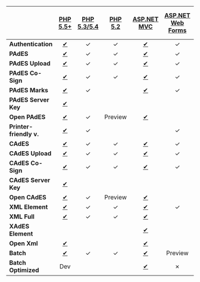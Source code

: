 ﻿<!-- using direct links because of i18n complications -->

|                         | [PHP 5.5+](https://docs.lacunasoftware.com/en-us/articles/rest-pki/php/current)        | [PHP 5.3/5.4](https://docs.lacunasoftware.com/en-us/articles/rest-pki/php/legacy) | [PHP 5.2](https://docs.lacunasoftware.com/en-us/articles/rest-pki/php/legacy52) | [ASP.NET MVC](https://docs.lacunasoftware.com/en-us/articles/rest-pki/dotnet/mvc)        | [ASP.NET Web Forms](https://docs.lacunasoftware.com/en-us/articles/rest-pki/dotnet/web-forms) | [ASP.NET Core](https://docs.lacunasoftware.com/en-us/articles/rest-pki/dotnet/netcore) | [VS 2008](https://docs.lacunasoftware.com/en-us/articles/rest-pki/dotnet/vs2008) | [Python Flask](https://docs.lacunasoftware.com/en-us/articles/rest-pki/python/flask) | [Java 7+ Spring MVC](https://docs.lacunasoftware.com/en-us/articles/rest-pki/java/mvc) | [Java 6 Spring MVC](https://docs.lacunasoftware.com/en-us/articles/rest-pki/java/mvc-java6) | [Node.js SPA](https://docs.lacunasoftware.com/en-us/articles/rest-pki/nodejs/spa) | [Node.js MVC](https://docs.lacunasoftware.com/en-us/articles/rest-pki/nodejs/mvc) | [Ruby on Rails](https://docs.lacunasoftware.com/en-us/articles/rest-pki/ruby/rails) |
| ----------------------  |:--------------------------------------------------------------------------------------:|:---------------------------------------------------------------------------------:|:-------------------------------------------------------------------------------:|:----------------------------------------------------------------------------------------:|:---------------------------------------------------------------------------------------------:|:--------------------------------------------------------------------------------------:|:--------------------------------------------------------------------------------:|:------------------------------------------------------------------------------------:|:--------------------------------------------------------------------------------------:|:-------------------------------------------------------------------------------------------:|:---------------------------------------------------------------------------------:|:---------------------------------------------------------------------------------:|:-----------------------------------------------------------------------------------:|
| **Authentication**      | [✔](https://docs.lacunasoftware.com/en-us/articles/rest-pki/php/current#auth)         | ✓                                                                                | ✓                                                                              | [✔](https://docs.lacunasoftware.com/en-us/articles/rest-pki/dotnet/mvc#auth)            | ✓                                                                                            | ✓                                                                                     | ✓                                                                               | Dev                                                                                  | [✔](https://docs.lacunasoftware.com/en-us/articles/rest-pki/java/mvc#auth)            | ✓                                                                                          | ✓                                                                                | ✓                                                                                | ✓                                                                                  |
| **PAdES**               | [✔](https://docs.lacunasoftware.com/en-us/articles/rest-pki/php/current#pades)        | ✓                                                                                | ✓                                                                              | [✔](https://docs.lacunasoftware.com/en-us/articles/rest-pki/dotnet/mvc#pades)           | ✓                                                                                            | ✓                                                                                     | ✓                                                                               | Dev                                                                                  | [✔](https://docs.lacunasoftware.com/en-us/articles/rest-pki/java/mvc#pades)           | ✓                                                                                          | ✓                                                                                | ✓                                                                                | ✓                                                                                  |
| **PAdES Upload**        | [✔](https://docs.lacunasoftware.com/en-us/articles/rest-pki/php/current#pades-upload) | ✓                                                                                | ✓                                                                              | [✔](https://docs.lacunasoftware.com/en-us/articles/rest-pki/dotnet/mvc#pades-upload)    | ✓                                                                                            | ✓                                                                                     | ✗                                                                               | Dev                                                                                  | [✔](https://docs.lacunasoftware.com/en-us/articles/rest-pki/java/mvc#pades-upload)    | ✓                                                                                          |                                                                                   | ✓                                                                                | ✓                                                                                  |
| **PAdES Co-Sign**       | [✔](https://docs.lacunasoftware.com/en-us/articles/rest-pki/php/current#pades-cosign) | ✓                                                                                | ✓                                                                              | [✔](https://docs.lacunasoftware.com/en-us/articles/rest-pki/dotnet/mvc#pades-cosign)    | ✓                                                                                            | ✓                                                                                     | ✗                                                                               | Dev                                                                                  | [✔](https://docs.lacunasoftware.com/en-us/articles/rest-pki/java/mvc#pades-cosign)    | ✓                                                                                          |                                                                                   | ✓                                                                                | ✓                                                                                  |
| **PAdES Marks**         | [✔](https://docs.lacunasoftware.com/en-us/articles/rest-pki/php/current#pdf-marks)    | ✓                                                                                |                                                                                 | [✔](https://docs.lacunasoftware.com/en-us/articles/rest-pki/dotnet/mvc#pdf-marks)       | ✓                                                                                            | ✓                                                                                     | ✓                                                                               |                                                                                      | [✔](https://docs.lacunasoftware.com/en-us/articles/rest-pki/java/mvc#pdf-marks)       | ✓                                                                                          |                                                                                   |                                                                                   |                                                                                     |
| **PAdES Server Key**    | [✔](https://docs.lacunasoftware.com/en-us/articles/rest-pki/php/current#pades-server) |                                                                                   |                                                                                 |                                                                                          |                                                                                               |                                                                                        | ✗                                                                               |                                                                                      | Testing                                                                                |                                                                                             |                                                                                   | ✓                                                                                |                                                                                     |
| **Open PAdES**          | [✔](https://docs.lacunasoftware.com/en-us/articles/rest-pki/php/current#open-pades)   | ✓                                                                                | Preview                                                                         | [✔](https://docs.lacunasoftware.com/en-us/articles/rest-pki/dotnet/mvc#open-pades)      |                                                                                               | Preview                                                                                | ✗                                                                               | Dev                                                                                  | [✔](https://docs.lacunasoftware.com/en-us/articles/rest-pki/java/mvc#open-pades)      | ✓                                                                                          |                                                                                   |                                                                                   |                                                                                     |
| **Printer-friendly v.** | [✔](https://docs.lacunasoftware.com/en-us/articles/rest-pki/php/current#print)        | ✓                                                                                |                                                                                 |                                                                                          | ✓                                                                                            |                                                                                        | ✗                                                                               |                                                                                      |                                                                                        |                                                                                             |                                                                                   |                                                                                   |                                                                                     |
| **CAdES**               | [✔](https://docs.lacunasoftware.com/en-us/articles/rest-pki/php/current#cades)        | ✓                                                                                | ✓                                                                              | [✔](https://docs.lacunasoftware.com/en-us/articles/rest-pki/dotnet/mvc#cades)           | ✓                                                                                            | ✓                                                                                     | ✓                                                                               | Dev                                                                                  | [✔](https://docs.lacunasoftware.com/en-us/articles/rest-pki/java/mvc#cades)           | ✓                                                                                          |                                                                                   | ✓                                                                                |                                                                                     |
| **CAdES Upload**        | [✔](https://docs.lacunasoftware.com/en-us/articles/rest-pki/php/current#cades-upload) | ✓                                                                                | ✓                                                                              | [✔](https://docs.lacunasoftware.com/en-us/articles/rest-pki/dotnet/mvc#cades-upload)    | ✓                                                                                            | ✓                                                                                     | ✗                                                                               | Dev                                                                                  | [✔](https://docs.lacunasoftware.com/en-us/articles/rest-pki/java/mvc#cades-upload)    | ✓                                                                                          |                                                                                   | ✓                                                                                |                                                                                     |
| **CAdES Co-Sign**       | [✔](https://docs.lacunasoftware.com/en-us/articles/rest-pki/php/current#cades-cosign) | ✓                                                                                | ✓                                                                              | [✔](https://docs.lacunasoftware.com/en-us/articles/rest-pki/dotnet/mvc#cades-cosign)    | ✓                                                                                            | ✓                                                                                     | ✗                                                                               | Dev                                                                                  | [✔](https://docs.lacunasoftware.com/en-us/articles/rest-pki/java/mvc#cades-cosign)    | ✓                                                                                          |                                                                                   | ✓                                                                                |                                                                                     |
| **CAdES Server Key**    | [✔](https://docs.lacunasoftware.com/en-us/articles/rest-pki/php/current#cades-server) |                                                                                   |                                                                                 |                                                                                          |                                                                                               |                                                                                        | ✗                                                                               |                                                                                      | Testing                                                                                |                                                                                             |                                                                                   | ✓                                                                                |                                                                                     |
| **Open CAdES**          | [✔](https://docs.lacunasoftware.com/en-us/articles/rest-pki/php/current#open-cades)   | ✓                                                                                | Preview                                                                         | [✔](https://docs.lacunasoftware.com/en-us/articles/rest-pki/dotnet/mvc#open-cades)      |                                                                                               | Preview                                                                                | ✗                                                                               | Dev                                                                                  | [✔](https://docs.lacunasoftware.com/en-us/articles/rest-pki/java/mvc#open-cades)      | ✓                                                                                          |                                                                                   |                                                                                   |                                                                                     |
| **XML Element**         | [✔](https://docs.lacunasoftware.com/en-us/articles/rest-pki/php/current#xml-element)  | ✓                                                                                | ✓                                                                              | [✔](https://docs.lacunasoftware.com/en-us/articles/rest-pki/dotnet/mvc#xml-element)     | ✓                                                                                            | ✓                                                                                     | ✓                                                                               | Dev                                                                                  | [✔](https://docs.lacunasoftware.com/en-us/articles/rest-pki/java/mvc#xml-element)     | ✓                                                                                          |                                                                                   | ✓                                                                                | ✓                                                                                  |
| **XML Full**            | [✔](https://docs.lacunasoftware.com/en-us/articles/rest-pki/php/current#xml-full)     | ✓                                                                                | ✓                                                                              | [✔](https://docs.lacunasoftware.com/en-us/articles/rest-pki/dotnet/mvc#xml-full)        |                                                                                               | Preview                                                                                | ✗                                                                               | Dev                                                                                  | [✔](https://docs.lacunasoftware.com/en-us/articles/rest-pki/java/mvc#xml-full)        | ✓                                                                                          |                                                                                   | ✓                                                                                | ✓                                                                                  |
| **XAdES Element**       |                                                                                        |                                                                                   |                                                                                 | [✔](https://docs.lacunasoftware.com/en-us/articles/rest-pki/dotnet/mvc#xades-element)   |                                                                                               |                                                                                        | ✗                                                                               |                                                                                      |                                                                                        | ✓                                                                                          |                                                                                   |                                                                                   |                                                                                     |
| **Open Xml**            | [✔](https://docs.lacunasoftware.com/en-us/articles/rest-pki/php/current#open-xml)     |                                                                                   |                                                                                 | [✔](https://docs.lacunasoftware.com/en-us/articles/rest-pki/dotnet/mvc#open-xml)        |                                                                                               | Preview                                                                                | ✗                                                                               |                                                                                      | [✔](https://docs.lacunasoftware.com/en-us/articles/rest-pki/java/mvc#open-xml)        |                                                                                             |                                                                                   |                                                                                   |                                                                                     |
| **Batch**               | [✔](https://docs.lacunasoftware.com/en-us/articles/rest-pki/php/current#batch)        | ✓                                                                                | ✓                                                                              | [✔](https://docs.lacunasoftware.com/en-us/articles/rest-pki/dotnet/mvc#batch)           | Preview                                                                                       | Preview                                                                                | ✓                                                                               | Preview                                                                              | [✔](https://docs.lacunasoftware.com/en-us/articles/rest-pki/java/mvc#batch)           | ✓                                                                                          |                                                                                   |                                                                                   |                                                                                     |
| **Batch Optimized**     | Dev                                                                                    |                                                                                   |                                                                                 | [✔](https://docs.lacunasoftware.com/en-us/articles/rest-pki/dotnet/mvc#batch-optimized) | ✗                                                                                            |                                                                                        | ✗                                                                               |                                                                                      |                                                                                        |                                                                                             |                                                                                   |                                                                                   |                                                                                     |
